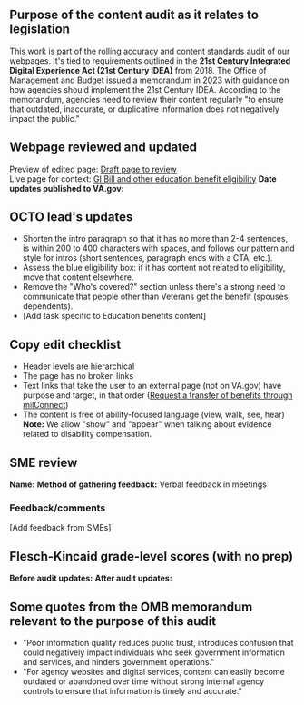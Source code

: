 ## Purpose of the content audit as it relates to legislation
This work is part of the rolling accuracy and content standards audit of our webpages. It's tied to requirements outlined in the **21st Century Integrated Digital Experience Act (21st Century IDEA)** from 2018. The Office of Management and Budget issued a memorandum in 2023 with guidance on how agencies should implement the 21st Century IDEA. According to the memorandum, agencies need to review their content regularly "to ensure that outdated, inaccurate, or duplicative information does not negatively impact the public."
## Webpage reviewed and updated
Preview of edited page: [Draft page to review](https://preview-prod.vfs.va.gov/preview?nodeId=942)  
Live page for context: [GI Bill and other education benefit eligibility](https://www.va.gov/education/eligibility/)
**Date updates published to VA.gov:**
## OCTO lead's updates
- Shorten the intro paragraph so that it has no more than 2-4 sentences, is within 200 to 400 characters with spaces, and follows our pattern and style for intros (short sentences, paragraph ends with a CTA, etc.).
- Assess the blue eligibility box: if it has content not related to eligibility, move that content elsewhere.
- Remove the "Who's covered?" section unless there's a strong need to communicate that people other than Veterans get the benefit (spouses, dependents).
- [Add task specific to Education benefits content]
## Copy edit checklist
- Header levels are hierarchical
- The page has no broken links
- Text links that take the user to an external page (not on VA.gov) have purpose and target, in that order ([Request a transfer of benefits through milConnect](https://milconnect.dmdc.osd.mil/milconnect/))
- The content is free of ability-focused language (view, walk, see, hear) **Note:** We allow "show" and "appear" when talking about evidence related to disability compensation.
## SME review
**Name:**
**Method of gathering feedback:** Verbal feedback in meetings
### Feedback/comments
[Add feedback from SMEs]
## Flesch-Kincaid grade-level scores (with no prep)
**Before audit updates:**
**After audit updates:**
## Some quotes from the OMB memorandum relevant to the purpose of this audit
- "Poor information quality reduces public trust, introduces confusion that could negatively impact individuals who seek government information and services, and hinders government operations."
- "For agency websites and digital services, content can easily become outdated or abandoned over time without strong internal agency controls to ensure that information is timely and accurate."
